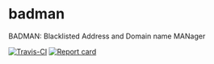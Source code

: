 # badman

BADMAN: Blacklisted Address and Domain name MANager

[![Travis-CI](https://travis-ci.org/m-mizutani/badman.svg)](https://travis-ci.org/m-mizutani/badman) [![Report card](https://goreportcard.com/badge/github.com/m-mizutani/badman)](https://goreportcard.com/report/github.com/m-mizutani/badman)


